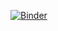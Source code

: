 [![Binder](https://mybinder.org/badge_logo.svg)](https://mybinder.org/v2/gh/chekhovsa/ArcFlash/main?filepath=ArcFlash_Calculator.ipynb)
